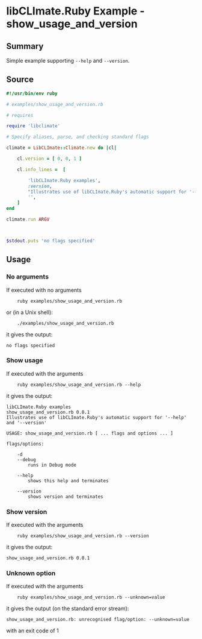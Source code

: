 # libCLImate.Ruby Example - **show_usage_and_version**

## Summary

Simple example supporting ```--help``` and ```--version```.

## Source

```ruby
#!/usr/bin/env ruby

# examples/show_usage_and_version.rb

# requires

require 'libclimate'

# Specify aliases, parse, and checking standard flags

climate = LibCLImate::Climate.new do |cl|

	cl.version = [ 0, 0, 1 ]

	cl.info_lines =  [

		'libCLImate.Ruby examples',
		:version,
		"Illustrates use of libCLImate.Ruby's automatic support for '--help' and '--version'",
		'',
	]
end

climate.run ARGV



$stdout.puts 'no flags specified'
```

## Usage

### No arguments

If executed with no arguments

```
    ruby examples/show_usage_and_version.rb
```

or (in a Unix shell):

```
    ./examples/show_usage_and_version.rb
```

it gives the output:

```
no flags specified
```

### Show usage

If executed with the arguments

```
    ruby examples/show_usage_and_version.rb --help
```

it gives the output:

```
libCLImate.Ruby examples
show_usage_and_version.rb 0.0.1
Illustrates use of libCLImate.Ruby's automatic support for '--help' and '--version'

USAGE: show_usage_and_version.rb [ ... flags and options ... ]

flags/options:

	-d
	--debug
		runs in Debug mode

	--help
		shows this help and terminates

	--version
		shows version and terminates
```

### Show version

If executed with the arguments

```
    ruby examples/show_usage_and_version.rb --version
```

it gives the output:

```
show_usage_and_version.rb 0.0.1
```

### Unknown option

If executed with the arguments

```
    ruby examples/show_usage_and_version.rb --unknown=value
```

it gives the output (on the standard error stream):

```
show_usage_and_version.rb: unrecognised flag/option: --unknown=value
```

with an exit code of 1

